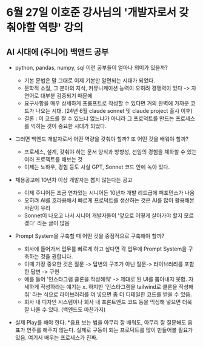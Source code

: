 # 6월 27일 이호준 강사님의 '개발자로서 갖춰야할 역량' 강의

## AI 시대에 (주니어) 백앤드 공부

* python, pandas, numpy, sql 이런 공부들이 얼마나 의미가 있을까?
    * 기본 문법은 말 그대로 이제 기본만 알면되는 시대가 되었다.
    * 문학적 소질, 그 분야의 지식, 커뮤니케이션 능력이 오히려 경쟁력이 있다 -> 자연어로 대부분 검증되기 때문에
    * 요구사항을 매우 상세하게 프롬프트로 작성할 수 있다면 거의 완벽에 가까운 코드가 나오는 시대. (24년 6월 claude sonnet 및 claude project 출시 이후)
    * 결론 : 이 코드를 짤 수 있느냐 없느냐가 아니라 그 프로덕트를 만드는 프로세스를 익히는 것이 중요한 시대가 되었다.

* 그러면 백엔드 개발자로서 어떤 역량을 갖춰야 할까? 또 어떤 것을 배워야 할까?
    * 프로세스, 설계, 갖춰야 하는 문서 양식과 방향성, 선임의 경험을 체화할 수 있는 여러 프로젝트를 해보는 것
    * 이제는 노하우, 경험 등도 사실 GPT, Sonnet 코드 안에 녹아 있다.

* 채용공고에 10년차 이상 개발자는 뽑지 않는다는 공고
    * 이제 주니어든 조금 연차있는 시니어든 10년차 개발 리드급에 퍼포먼스가 나옴
    * 오히려 AI를 호라용해서 빠르게 프로덕트를 생산하는 것은 AI를 많이 활용해본 사람이 유리
    * Sonnet이 나오고 나서 시니어 개발자들이 '앞으로 어떻게 살아가야 할지 모르겠다' 라는 글이 많음

* Prompt System을 구축할 때 어떤 것을 중점적으로 구축해야 할까?
    * 회사에 들어가서 업무를 빠르게 하고 싶다면 각 업무에 Prompt System을 구축하는 것을 권합니다.
    * 이때 가장 중요한 것은 질문 -> 답변의 구조가 아닌 질문-> 라이브러리를 포함한 답변 -> 구현 
    * 예를 들어 '인스타그램 클론을 작성해줘' -> 제대로 된 UI를 뽑아내지 못함. 자세하게 작성하라는 얘기는 x. 하지만 '인스타그램을 tailwind로 클론을 작성해줘' 라는 식으로 라이브러리를 껴 넣으면 좀 더 디테일한 코드를 받을 수 있음.
    * 회사 내 디자인 시스템이나 회사 내 프론트엔드 코드 등을 믹싱해 넣으면 더욱 잘 나올 수 있다. (백엔드도 마찬가지)

* 실제 Play를 해야 한다.
    *음표 보는 법을 아무리 잘 배워도, 아무리 잘 질문해도 음표가 연주를 해주지 않는다. 실제로 구동이 되는 프로덕트를 많이 만들어볼 필요가 있음. 여기서 배우는 프로세스가 진짜.
